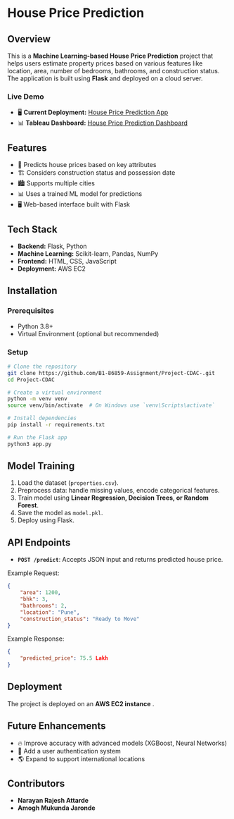 # House Price Prediction


## Overview
This is a **Machine Learning-based House Price Prediction** project that helps users estimate property prices based on various features like location, area, number of bedrooms, bathrooms, and construction status. The application is built using **Flask** and deployed on a cloud server.

### Live Demo
- 🖥️ **Current Deployment:** [House Price Prediction App](http://13.48.195.200:8080/)
- 📊 **Tableau Dashboard:** [House Price Prediction Dashboard](https://public.tableau.com/app/profile/narayan.attarde/viz/Dashboard_House_price_prediction/Dashboard1?publish=yes)

## Features
- 📍 Predicts house prices based on key attributes
- 🏗️ Considers construction status and possession date
- 🏙️ Supports multiple cities
- 📊 Uses a trained ML model for predictions
- 🖥️ Web-based interface built with Flask

## Tech Stack
- **Backend:** Flask, Python
- **Machine Learning:** Scikit-learn, Pandas, NumPy
- **Frontend:** HTML, CSS, JavaScript
- **Deployment:** AWS EC2

## Installation
### Prerequisites
- Python 3.8+
- Virtual Environment (optional but recommended)

### Setup
```bash
# Clone the repository
git clone https://github.com/B1-86859-Assignment/Project-CDAC-.git
cd Project-CDAC

# Create a virtual environment
python -m venv venv
source venv/bin/activate  # On Windows use `venv\Scripts\activate`

# Install dependencies
pip install -r requirements.txt

# Run the Flask app
python3 app.py
```

## Model Training
1. Load the dataset (`properties.csv`).
2. Preprocess data: handle missing values, encode categorical features.
3. Train model using **Linear Regression, Decision Trees, or Random Forest**.
4. Save the model as `model.pkl`.
5. Deploy using Flask.

## API Endpoints
- **`POST /predict`**: Accepts JSON input and returns predicted house price.

Example Request:
```json
{
    "area": 1200,
    "bhk": 3,
    "bathrooms": 2,
    "location": "Pune",
    "construction_status": "Ready to Move"
}
```

Example Response:
```json
{
    "predicted_price": 75.5 Lakh
}
```

## Deployment
The project is deployed on an **AWS EC2 instance** .

## Future Enhancements
- 🔥 Improve accuracy with advanced models (XGBoost, Neural Networks)
- 📌 Add a user authentication system
- 🌎 Expand to support international locations

## Contributors
- **Narayan Rajesh Attarde**
- **Amogh Mukunda Jaronde**



